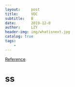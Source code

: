 ```yaml
---
layout:     post
title:      VOC
subtitle:   B
date:       2019-12-0
author:     LZY
header-img: img/whatisnext.jpg
catalog: true
tags:
    - 
---
```


[Reference]()

# ss

